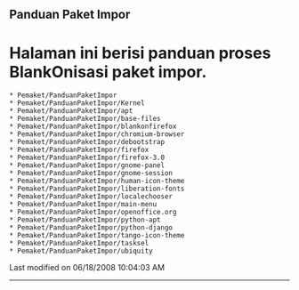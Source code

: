 ## Panduan Paket Impor
# Halaman ini berisi panduan proses BlankOnisasi paket impor.
    * Pemaket/PanduanPaketImpor
    * Pemaket/PanduanPaketImpor/Kernel
    * Pemaket/PanduanPaketImpor/apt
    * Pemaket/PanduanPaketImpor/base-files
    * Pemaket/PanduanPaketImpor/blankonfirefox
    * Pemaket/PanduanPaketImpor/chromium-browser
    * Pemaket/PanduanPaketImpor/debootstrap
    * Pemaket/PanduanPaketImpor/firefox
    * Pemaket/PanduanPaketImpor/firefox-3.0
    * Pemaket/PanduanPaketImpor/gnome-panel
    * Pemaket/PanduanPaketImpor/gnome-session
    * Pemaket/PanduanPaketImpor/human-icon-theme
    * Pemaket/PanduanPaketImpor/liberation-fonts
    * Pemaket/PanduanPaketImpor/localechooser
    * Pemaket/PanduanPaketImpor/main-menu
    * Pemaket/PanduanPaketImpor/openoffice.org
    * Pemaket/PanduanPaketImpor/python-apt
    * Pemaket/PanduanPaketImpor/python-django
    * Pemaket/PanduanPaketImpor/tango-icon-theme
    * Pemaket/PanduanPaketImpor/tasksel
    * Pemaket/PanduanPaketImpor/ubiquity

Last modified on 06/18/2008 10:04:03 AM

---
 
